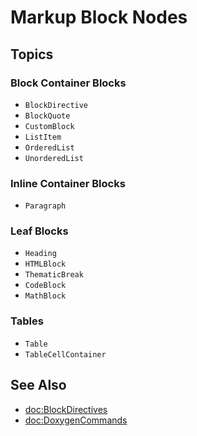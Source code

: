 # Markup Block Nodes

## Topics

### Block Container Blocks
- ``BlockDirective``
- ``BlockQuote``
- ``CustomBlock``
- ``ListItem``
- ``OrderedList``
- ``UnorderedList``

### Inline Container Blocks
- ``Paragraph``

### Leaf Blocks
- ``Heading``
- ``HTMLBlock``
- ``ThematicBreak``
- ``CodeBlock``
- ``MathBlock``

### Tables

- ``Table``
- ``TableCellContainer``

## See Also
- <doc:BlockDirectives> 
- <doc:DoxygenCommands>

<!-- Copyright (c) 2021-2022 Apple Inc and the Swift Project authors. All Rights Reserved. -->
